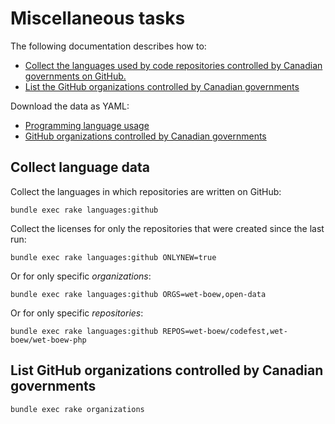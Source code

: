 # Miscellaneous tasks

The following documentation describes how to:

* [Collect the languages used by code repositories controlled by Canadian governments on GitHub.](#collect-language-data)
* [List the GitHub organizations controlled by Canadian governments](#list-github-organizations-controlled-by-canadian-governments)

Download the data as YAML:

* [Programming language usage](https://raw.githubusercontent.com/jpmckinney/open_source_canada/master/data/languages.yml)
* [GitHub organizations controlled by Canadian governments](https://raw.githubusercontent.com/jpmckinney/open_source_canada/master/data/organizations.txt)

## Collect language data

Collect the languages in which repositories are written on GitHub:

    bundle exec rake languages:github

Collect the licenses for only the repositories that were created since the last run:

    bundle exec rake languages:github ONLYNEW=true

Or for only specific *organizations*:

    bundle exec rake languages:github ORGS=wet-boew,open-data

Or for only specific *repositories*:

    bundle exec rake languages:github REPOS=wet-boew/codefest,wet-boew/wet-boew-php

## List GitHub organizations controlled by Canadian governments

    bundle exec rake organizations
